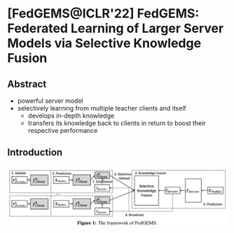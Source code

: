 # [FedGEMS@ICLR'22] FedGEMS: Federated Learning of Larger Server Models via Selective Knowledge Fusion

## Abstract

- powerful server model
- selectively learning from multiple teacher clients and itself
  - develops in-depth knowledge
  - transfers its knowledge back to clients in return to boost their respective performance



## Introduction

![image-20221115152615646](https://raw.githubusercontent.com/ailianligit/ailianligit.github.io/main/images/202212/20221208_1670498562.png)
